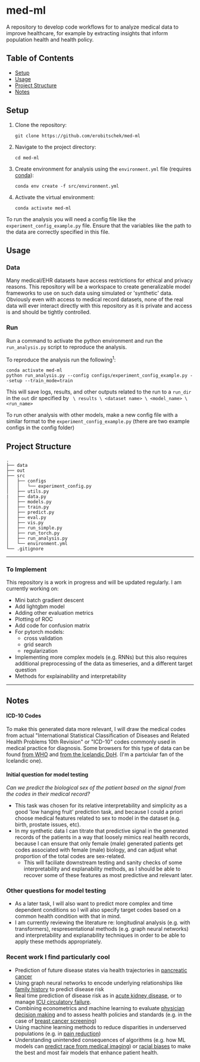 # med-ml
A repository to develop code workflows for to analyze medical data to improve healthcare, for example by extracting insights that inform population health and health policy. 

## Table of Contents
- [Setup](#setup)
- [Usage](#usage)
- [Project Structure](#project-structure)
- [Notes](#notes)

## Setup
1. Clone the repository:
   ```shell
   git clone https://github.com/erobitschek/med-ml
   ```
2. Navigate to the project directory:
   ```shell
   cd med-ml
   ```
3. Create environment for analysis using the `environment.yml` file (requires [conda](https://docs.conda.io/en/latest/)):
   ```shell
   conda env create -f src/environment.yml
   ```
4. Activate the virtual environment:
   ```shell
   conda activate med-ml
   ```
To run the analysis you will need a config file like the `experiment_config_example.py` file. Ensure that the variables like the path to the data are correctly specified in this file. 

## Usage

### Data

 Many medical/EHR datasets have access restrictions for ethical and privacy reasons. This repository will be a workspace to create generalizable model frameworks to use on such data using simulated or 'synthetic' data. Obviously even with access to medical record datasets, none of the real data will ever interact directly with this repository as it is private and access is and should be tightly controlled. 

### Run

Run a command to activate the python environment and run the `run_analysis.py` script to reproduce the analysis.

To reproduce the analysis run the following<sup>1</sup>: 

```shell
conda activate med-ml
python run_analysis.py --config configs/experiment_config_example.py --setup --train_mode=train 
```

This will save logs, results, and other outputs related to the run to a `run_dir` in the `out` dir specified by  ` \ results \ <dataset name> \ <model_name> \ <run_name>`

To run other analysis with other models, make a new config file with a similar format to the `experiment_config_example.py` (there are two example configs in the config folder)


## Project Structure
```
.
├── data
├── out
├── src
│   ├── configs
│   │   └── experiment_config.py
│   ├── utils.py 
|   ├── data.py
│   ├── models.py
│   ├── train.py
│   ├── predict.py
│   ├── eval.py
│   ├── vis.py
│   ├── run_simple.py
│   ├── run_torch.py
│   ├── run_analysis.py
│   └── environment.yml
└── .gitignore
```

---
### To Implement
This repository is a work in progress and will be updated regularly. I am currently working on: 
- Mini batch gradient descent 
- Add lightgbm model
- Adding other evaluation metrics
- Plotting of ROC
- Add code for confusion matrix
- For pytorch models: 
   - cross validation 
   - grid search 
   - regularization
- Implementing more complex models (e.g. RNNs) but this also requires additional preprocessing of the data as timeseries, and a different target question
- Methods for explainability and interpretability
---


## Notes

#### ICD-10 Codes
To make this generated data more relevant, I will draw the medical codes from actual "International Statistical Classification of Diseases and Related Health Problems 10th Revision" or "ICD-10" codes commonly used in medical practice for diagnosis. Some browsers for this type of data can be found [from WHO](https://icd.who.int/browse10/2019/en) and [from the Icelandic DoH](https://skafl.is/). (I'm a partciular fan of the Icelandic one).

#### Initial question for model testing
 *Can we predict the biological sex of the patient based on the signal from the codes in their medical record?*
 - This task was chosen for its relative interpretability and simplicity as a good 'low hanging fruit' prediction task, and because I could a priori choose medical features related to sex to model in the dataset (e.g. birth, prostate issues, etc).
 - In my synthetic data I can titrate that predictive signal in the generated records of the patients in a way that loosely mimics real health records, because I can ensure that only female (male) generated patients get codes associated with female (male) biology, and can adjust what proportion of the total codes are sex-related. 
   - This will faciliate downstream testing and sanity checks of some interpretability and explanability methods, as I should be able to recover some of these features as most predictive and relevant later.
 
 ### Other questions for model testing
 - As a later task, I will also want to predict more complex and time dependent conditions so I will also specify target codes based on a common health condition with that in mind. 
 - I am currently reviewing the literature re: longitudinal analysis (e.g. with transformers), respresentational methods (e.g. graph neural networks) and interpretability and explanability techniques in order to be able to apply these methods appropriately.

 ### Recent work I find particularly cool 
 - Prediction of future disease states via health trajectories in [pancreatic cancer](https://www.nature.com/articles/s41591-023-02332-5) 
 - Using graph neural networks to encode underlying relationships like [family history](https://arxiv.org/abs/2304.05010) to predict disease risk
 - Real time prediction of disease risk as in [acute kidney disease](https://www.nature.com/articles/s41746-020-00346-8), or to manage [ICU circulatory failure](https://www.nature.com/articles/s41591-020-0789-4).
 - Combining econometrics and machine learning to evaluate [physician decision making](https://academic.oup.com/qje/article/137/2/679/6449024) and to assess health policies and standards (e.g. in the case of [breast cancer screening](https://economics.mit.edu/sites/default/files/2022-08/Screening%20and%20Selection-%20The%20Case%20of%20Mammograms.pdf))
 - Using machine learning methods to reduce disparities in underserved populations (e.g. in [pain reduction](https://www.nature.com/articles/s41591-020-01192-7))
 - Understanding unintended consequences of algorithms (e.g. how ML models can [predict race from medical imaging](https://www.thelancet.com/journals/landig/article/PIIS2589-7500(22)00063-2/fulltext)) or [racial biases](https://www.science.org/doi/10.1126/science.aax2342) to make the best and most fair models that enhance patient health.


